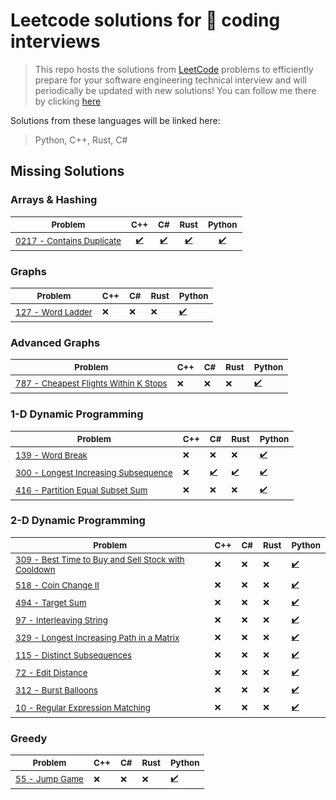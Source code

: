 # Leetcode solutions for 🚀 coding interviews

> This repo hosts the solutions from [LeetCode](https://leetcode.com/problemset/all/) problems to efficiently prepare for your software engineering technical interview and will periodically be updated with new solutions! You can follow me there by clicking [here](https://leetcode.com/rodolfostark/)

Solutions from these languages will be linked here:

> Python, C++, Rust, C#

## Missing Solutions

### Arrays & Hashing

| <sub>Problem</sub>                                                                        | <sub>C++</sub>                                                             | <sub>C#</sub>                                                                | <sub>Rust</sub>                                                            | <sub>Python</sub>                                                            |
| ----------------------------------------------------------------------------------------- | -------------------------------------------------------------------------- | ---------------------------------------------------------------------------- | -------------------------------------------------------------------------- | ---------------------------------------------------------------------------- |
| <sub>[0217 - Contains Duplicate](https://leetcode.com/problems/contains-duplicate/)</sub> | <sub><div align='center'>[✔️](cpp/0217-contains-duplicate.cpp)</div></sub> | <sub><div align='center'>[✔️](csharp/0217-contains-duplicate.cs)</div></sub> | <sub><div align='center'>[✔️](rust/0217-contains-duplicate.rs)</div></sub> | <sub><div align='center'>[✔️](python/0217-contains-duplicate.py)</div></sub> |

### Graphs

| <sub>Problem</sub>                                                         | <sub>C++</sub> | <sub>C#</sub> | <sub>Rust</sub> | <sub>Python</sub>                          |
| -------------------------------------------------------------------------- | -------------- | ------------- | --------------- | ------------------------------------------ |
| <sub>[127 - Word Ladder](https://leetcode.com/problems/word-ladder/)</sub> | <sub>❌</sub>  | <sub>❌</sub> | <sub>❌</sub>   | <sub>[✔️](python/127-word-ladder.py)</sub> |

### Advanced Graphs

| <sub>Problem</sub>                                                                                                 | <sub>C++</sub> | <sub>C#</sub> | <sub>Rust</sub> | <sub>Python</sub>                                              |
| ------------------------------------------------------------------------------------------------------------------ | -------------- | ------------- | --------------- | -------------------------------------------------------------- |
| <sub>[787 - Cheapest Flights Within K Stops](https://leetcode.com/problems/cheapest-flights-within-k-stops/)</sub> | <sub>❌</sub>  | <sub>❌</sub> | <sub>❌</sub>   | <sub>[✔️](python/787-cheapest-flights-within-k-stops.py)</sub> |

### 1-D Dynamic Programming

| <sub>Problem</sub>                                                                                               | <sub>C++</sub> | <sub>C#</sub>                                                 | <sub>Rust</sub>                                             | <sub>Python</sub>                                             |
| ---------------------------------------------------------------------------------------------------------------- | -------------- | ------------------------------------------------------------- | ----------------------------------------------------------- | ------------------------------------------------------------- |
| <sub>[139 - Word Break](https://leetcode.com/problems/word-break/)</sub>                                         | <sub>❌</sub>  | <sub>❌</sub>                                                 | <sub>❌</sub>                                               | <sub>[✔️](python/139-word-break.py)</sub>                     |
| <sub>[300 - Longest Increasing Subsequence](https://leetcode.com/problems/longest-increasing-subsequence/)</sub> | <sub>❌</sub>  | <sub>[✔️](csharp/300-longest-increasing-subsequence.cs)</sub> | <sub>[✔️](rust/300-longest-increasing-subsequence.rs)</sub> | <sub>[✔️](python/300-longest-increasing-subsequence.py)</sub> |
| <sub>[416 - Partition Equal Subset Sum](https://leetcode.com/problems/partition-equal-subset-sum/)</sub>         | <sub>❌</sub>  | <sub>❌</sub>                                                 | <sub>❌</sub>                                               | <sub>[✔️](python/416-partition-equal-subset-sum.py)</sub>     |

### 2-D Dynamic Programming

| <sub>Problem</sub>                                                                                                                             | <sub>C++</sub> | <sub>C#</sub> | <sub>Rust</sub> | <sub>Python</sub>                                                            |
| ---------------------------------------------------------------------------------------------------------------------------------------------- | -------------- | ------------- | --------------- | ---------------------------------------------------------------------------- |
| <sub>[309 - Best Time to Buy and Sell Stock with Cooldown](https://leetcode.com/problems/best-time-to-buy-and-sell-stock-with-cooldown/)</sub> | <sub>❌</sub>  | <sub>❌</sub> | <sub>❌</sub>   | <sub>[✔️](python/309-best-time-to-buy-and-sell-stock-with-cooldown.py)</sub> |
| <sub>[518 - Coin Change II](https://leetcode.com/problems/coin-change-ii/)</sub>                                                               | <sub>❌</sub>  | <sub>❌</sub> | <sub>❌</sub>   | <sub>[✔️](python/518-coin-change-ii.py)</sub>                                |
| <sub>[494 - Target Sum](https://leetcode.com/problems/target-sum/)</sub>                                                                       | <sub>❌</sub>  | <sub>❌</sub> | <sub>❌</sub>   | <sub>[✔️](python/494-target-sum.py)</sub>                                    |
| <sub>[97 - Interleaving String](https://leetcode.com/problems/interleaving-string/)</sub>                                                      | <sub>❌</sub>  | <sub>❌</sub> | <sub>❌</sub>   | <sub>[✔️](python/97-interleaving-string.py)</sub>                            |
| <sub>[329 - Longest Increasing Path in a Matrix](https://leetcode.com/problems/longest-increasing-path-in-a-matrix/)</sub>                     | <sub>❌</sub>  | <sub>❌</sub> | <sub>❌</sub>   | <sub>[✔️](python/329-longest-increasing-path-in-a-matrix.py)</sub>           |
| <sub>[115 - Distinct Subsequences](https://leetcode.com/problems/distinct-subsequences/)</sub>                                                 | <sub>❌</sub>  | <sub>❌</sub> | <sub>❌</sub>   | <sub>[✔️](python/115-distinct-subsequences.py)</sub>                         |
| <sub>[72 - Edit Distance](https://leetcode.com/problems/edit-distance/)</sub>                                                                  | <sub>❌</sub>  | <sub>❌</sub> | <sub>❌</sub>   | <sub>[✔️](python/115-distinct-subsequences.py)</sub>                         |
| <sub>[312 - Burst Balloons](https://leetcode.com/problems/burst-balloons/)</sub>                                                               | <sub>❌</sub>  | <sub>❌</sub> | <sub>❌</sub>   | <sub>[✔️](python/115-distinct-subsequences.py)</sub>                         |
| <sub>[10 - Regular Expression Matching](https://leetcode.com/problems/regular-expression-matching/)</sub>                                      | <sub>❌</sub>  | <sub>❌</sub> | <sub>❌</sub>   | <sub>[✔️](python/10-regular-expression-matching.py)</sub>                    |

### Greedy

| <sub>Problem</sub>                                                    | <sub>C++</sub> | <sub>C#</sub> | <sub>Rust</sub> | <sub>Python</sub>                       |
| --------------------------------------------------------------------- | -------------- | ------------- | --------------- | --------------------------------------- |
| <sub>[55 - Jump Game](https://leetcode.com/problems/jump-game/)</sub> | <sub>❌</sub>  | <sub>❌</sub> | <sub>❌</sub>   | <sub>[✔️](python/55-jump-game.py)</sub> |
